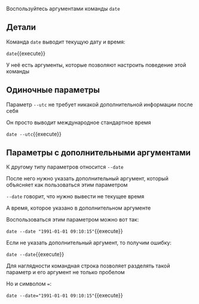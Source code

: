 Воспользуйтесь аргументами команды `date`

## Детали

Команда `date` выводит текущую дату и время:

`date`{{execute}}

У неё есть аргументы, которые позволяют настроить поведение этой команды

## Одиночные параметры

Параметр `--utc` не требует никакой дополнительной информации после себя

Он просто выводит международное стандартное время

`date --utc`{{execute}}

## Параметры с дополнительными аргументами

К другому типу параметров относится `--date`

После него нужно указать дополнительный аргумент, который объясняет как пользоваться этим параметром

`--date` говорит, что нужно вывести не текущее время

А время, которое указано в дополнительном аргументе

Воспользоваться этим параметром можно вот так:

`date --date "1991-01-01 09:10:15"`{{execute}}

Если не указать дополнительный аргумент, то получим ошибку:

`date --date`{{execute}}

Для наглядности командная строка позволяет разделять такой параметр и его аргумент не только пробелом

Но и символом `=`:

`date --date="1991-01-01 09:10:15"`{{execute}}
